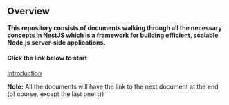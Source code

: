 ## Overview

**This repository consists of documents walking through all the necessary concepts in NestJS which is a framework
for building efficient, scalable Node.js server-side applications.**

#### Click the link below to start

[Introduction](INTRODUCTION.md)

**Note:** All the documents will have the link to the next document at the end (of course, except the last one! :))
